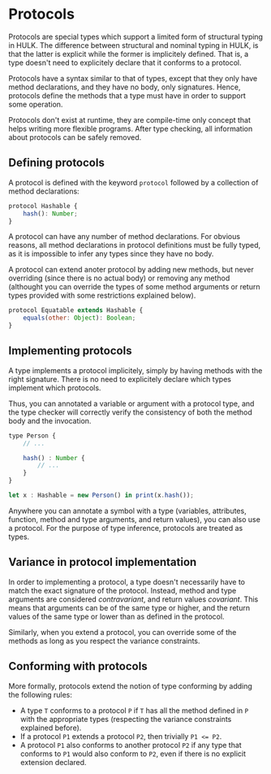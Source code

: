 # Protocols

Protocols are special types which support a limited form of structural typing in HULK. The difference between structural and nominal typing in HULK, is that the latter is explicit while the former is implicitely defined. That is, a type doesn't need to explicitely declare that it conforms to a protocol.

Protocols have a syntax similar to that of types, except that they only have method declarations, and they have no body, only signatures. Hence, protocols define the methods that a type must have in order to support some operation.

Protocols don't exist at runtime, they are compile-time only concept that helps writing more flexible programs. After type checking, all information about protocols can be safely removed.

## Defining protocols

A protocol is defined with the keyword `protocol` followed by a collection of method declarations:

```js
protocol Hashable {
    hash(): Number;
}
```

A protocol can have any number of method declarations. For obvious reasons, all method declarations in protocol definitions must be fully typed, as it is impossible to infer any types since they have no body.

A protocol can extend anoter protocol by adding new methods, but never overriding (since there is no actual body) or removing any method (althought you can override the types of some method arguments or return types provided with some restrictions explained below).

```js
protocol Equatable extends Hashable {
    equals(other: Object): Boolean;
}
```

## Implementing protocols

A type implements a protocol implicitely, simply by having methods with the right signature. There is no need to explicitely declare which types implement which protocols.

Thus, you can annotated a variable or argument with a protocol type, and the type checker will correctly verify the consistency of both the method body and the invocation.

```js
type Person {
    // ...

    hash() : Number {
        // ...
    }
}

let x : Hashable = new Person() in print(x.hash());
```

Anywhere you can annotate a symbol with a type (variables, attributes, function, method and type arguments, and return values), you can also use a protocol. For the purpose of type inference, protocols are treated as types.

## Variance in protocol implementation

In order to implementing a protocol, a type doesn't necessarily have to match the exact signature of the protocol. Instead, method and type arguments are considered *contravariant*, and return values *covariant*. This means that arguments can be of the same type or higher, and the return values of the same type or lower than as defined in the protocol.

Similarly, when you extend a protocol, you can override some of the methods as long as you respect the variance constraints.

## Conforming with protocols

More formally, protocols extend the notion of type conforming by adding the following rules:

- A type `T` conforms to a protocol `P` if `T` has all the method defined in `P` with the appropriate types (respecting the variance constraints explained before).
- If a protocol `P1` extends a protocol `P2`, then trivially `P1 <= P2`.
- A protocol `P1` also conforms to another protocol `P2` if any type that conforms to `P1` would also conform to `P2`, even if there is no explicit extension declared.
